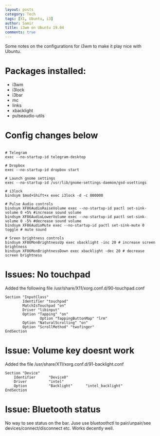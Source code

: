 ```yaml
---
layout: posts
category: Tech
tags: [X1, Ubuntu, i3]
author: Samir
title: i3wm on Ubuntu 19.04
comments: true
---
```


Some notes on the configurations for i3wm to make it play nice with Ubuntu.

<!--more-->

# Packages installed:
 - i3wm
 - i3lock
 - i3bar
 - mc
 - links
 - xbacklight
 - pulseaudio-utils
 

# Config changes below

```

# Telegram
exec --no-startup-id telegram-desktop

# Dropbox
exec --no-startup-id dropbox start

# Launch gnome settings
exec --no-startup-id /usr/lib/gnome-settings-daemon/gsd-xsettings

# i3lock
bindsym $mod+Shift+x exec i3lock -d -c 000000

# Pulse Audio controls
bindsym XF86AudioRaiseVolume exec --no-startup-id pactl set-sink-volume 0 +5% #increase sound volume
bindsym XF86AudioLowerVolume exec --no-startup-id pactl set-sink-volume 0 -5% #decrease sound volume
bindsym XF86AudioMute exec --no-startup-id pactl set-sink-mute 0 toggle # mute sound

# Sreen brightness controls
bindsym XF86MonBrightnessUp exec xbacklight -inc 20 # increase screen brightness
bindsym XF86MonBrightnessDown exec xbacklight -dec 20 # decrease screen brightness

```

# Issues: No touchpad

Added the following file /usr/share/X11/xorg.conf.d/90-touchpad.conf

```
Section "InputClass"
        Identifier "touchpad"
        MatchIsTouchpad "on"
        Driver "libinput"
        Option "Tapping" "on"
                Option "TappingButtonMap" "lrm"
        Option "NaturalScrolling" "on"
        Option "ScrollMethod" "twofinger"
EndSection
```

# Issue: Volume key doesnt work

Added the file /usr/share/X11/xorg.conf.d/91-backlight.conf

```
Section "Device"
    Identifier      "Device0"
    Driver          "intel"
    Option          "Backlight"      "intel_backlight"
EndSection
```

# Issue: Bluetooth status

No way to see status on the bar. Juse use bluetoothctl to pair/unpair/see devices/connect/disconnect etc. Works decently well.
